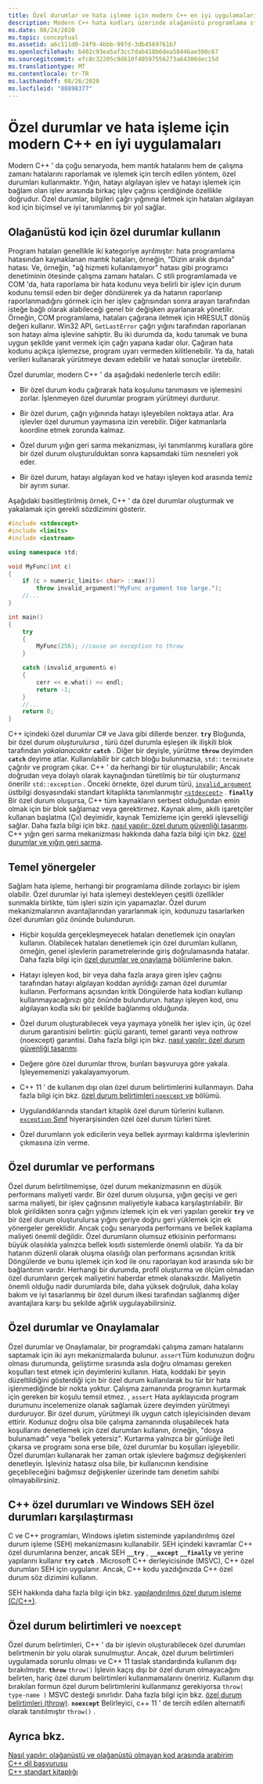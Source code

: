 ```yaml
---
title: Özel durumlar ve hata işleme için modern C++ en iyi uygulamaları
description: Modern C++ hata kodları üzerinde olağanüstü programlama stillerini nasıl destekler.
ms.date: 08/24/2020
ms.topic: conceptual
ms.assetid: a6c111d0-24f9-4bbb-997d-3db4569761b7
ms.openlocfilehash: b402c93ea5af3cc7dab418b6dea58446ae300c67
ms.sourcegitcommit: efc8c32205c9d610f40597556273a64306dec15d
ms.translationtype: MT
ms.contentlocale: tr-TR
ms.lasthandoff: 08/26/2020
ms.locfileid: "88898377"
---
```

# <a name="modern-c-best-practices-for-exceptions-and-error-handling"></a>Özel durumlar ve hata işleme için modern C++ en iyi uygulamaları

Modern C++ ' da çoğu senaryoda, hem mantık hatalarını hem de çalışma zamanı hatalarını raporlamak ve işlemek için tercih edilen yöntem, özel durumları kullanmaktır. Yığın, hatayı algılayan işlev ve hatayı işlemek için bağlam olan işlev arasında birkaç işlev çağrısı içerdiğinde özellikle doğrudur. Özel durumlar, bilgileri çağrı yığınına iletmek için hataları algılayan kod için biçimsel ve iyi tanımlanmış bir yol sağlar.

## <a name="use-exceptions-for-exceptional-code"></a>Olağanüstü kod için özel durumlar kullanın

Program hataları genellikle iki kategoriye ayrılmıştır: hata programlama hatasından kaynaklanan mantık hataları, örneğin, "Dizin aralık dışında" hatası. Ve, örneğin, "ağ hizmeti kullanılamıyor" hatası gibi programcı denetiminin ötesinde çalışma zamanı hataları. C stili programlamada ve COM 'da, hata raporlama bir hata kodunu veya belirli bir işlev için durum kodunu temsil eden bir değer döndürerek ya da hatanın raporlanıp raporlanmadığını görmek için her işlev çağrısından sonra arayan tarafından isteğe bağlı olarak alabileceği genel bir değişken ayarlanarak yönetilir. Örneğin, COM programlama, hataları çağırana iletmek için HRESULT dönüş değeri kullanır. Win32 API, `GetLastError` çağrı yığını tarafından raporlanan son hatayı alma işlevine sahiptir. Bu iki durumda da, kodu tanımak ve buna uygun şekilde yanıt vermek için çağrı yapana kadar olur. Çağıran hata kodunu açıkça işlemezse, program uyarı vermeden kilitlenebilir. Ya da, hatalı verileri kullanarak yürütmeye devam edebilir ve hatalı sonuçlar üretebilir.

Özel durumlar, modern C++ ' da aşağıdaki nedenlerle tercih edilir:

- Bir özel durum kodu çağırarak hata koşulunu tanımasını ve işlemesini zorlar. İşlenmeyen özel durumlar program yürütmeyi durdurur.

- Bir özel durum, çağrı yığınında hatayı işleyebilen noktaya atlar. Ara işlevler özel durumun yaymasına izin verebilir. Diğer katmanlarla koordine etmek zorunda kalmaz.

- Özel durum yığın geri sarma mekanizması, iyi tanımlanmış kurallara göre bir özel durum oluşturulduktan sonra kapsamdaki tüm nesneleri yok eder.

- Bir özel durum, hatayı algılayan kod ve hatayı işleyen kod arasında temiz bir ayrım sunar.

Aşağıdaki basitleştirilmiş örnek, C++ ' da özel durumlar oluşturmak ve yakalamak için gerekli sözdizimini gösterir.

```cpp
#include <stdexcept>
#include <limits>
#include <iostream>

using namespace std;

void MyFunc(int c)
{
    if (c > numeric_limits< char> ::max())
        throw invalid_argument("MyFunc argument too large.");
    //...
}

int main()
{
    try
    {
        MyFunc(256); //cause an exception to throw
    }

    catch (invalid_argument& e)
    {
        cerr << e.what() << endl;
        return -1;
    }
    //...
    return 0;
}
```

C++ içindeki özel durumlar C# ve Java gibi dillerde benzer. **`try`** Bloğunda, bir özel durum *oluşturulursa* , türü özel durumla eşleşen ilk ilişkili blok tarafından *yakalanacaktır* **`catch`** . Diğer bir deyişle, yürütme **`throw`** deyimden **`catch`** deyime atlar. Kullanılabilir bir catch bloğu bulunmazsa, `std::terminate` çağrılır ve program çıkar. C++ ' da herhangi bir tür oluşturulabilir; Ancak doğrudan veya dolaylı olarak kaynağından türetilmiş bir tür oluşturmanız önerilir `std::exception` . Önceki örnekte, özel durum türü, [`invalid_argument`](../standard-library/invalid-argument-class.md) üstbilgi dosyasındaki standart kitaplıkta tanımlanmıştır [`<stdexcept>`](../standard-library/stdexcept.md) . **`finally`** Bir özel durum oluşursa, C++ tüm kaynakların serbest olduğundan emin olmak için bir blok sağlamaz veya gerektirmez. Kaynak alımı, akıllı işaretçiler kullanan başlatma (Çıı) deyimidir, kaynak Temizleme için gerekli işlevselliği sağlar. Daha fazla bilgi için bkz. [nasıl yapılır: özel durum güvenliği tasarımı](how-to-design-for-exception-safety.md). C++ yığın geri sarma mekanizması hakkında daha fazla bilgi için bkz. [özel durumlar ve yığın geri sarma](exceptions-and-stack-unwinding-in-cpp.md).

## <a name="basic-guidelines"></a>Temel yönergeler

Sağlam hata işleme, herhangi bir programlama dilinde zorlayıcı bir işlem olabilir. Özel durumlar iyi hata işlemeyi destekleyen çeşitli özellikler sunmakla birlikte, tüm işleri sizin için yapamazlar. Özel durum mekanizmalarının avantajlarından yararlanmak için, kodunuzu tasarlarken özel durumları göz önünde bulundurun.

- Hiçbir koşulda gerçekleşmeyecek hataları denetlemek için onayları kullanın. Olabilecek hataları denetlemek için özel durumları kullanın, örneğin, genel işlevlerin parametrelerinde giriş doğrulamasında hatalar. Daha fazla bilgi için [özel durumlar ve onaylama](#exceptions_versus_assertions) bölümlerine bakın.

- Hatayı işleyen kod, bir veya daha fazla araya giren işlev çağrısı tarafından hatayı algılayan koddan ayrıldığı zaman özel durumlar kullanın. Performans açısından kritik Döngülerde hata kodları kullanıp kullanmayacağınızı göz önünde bulundurun. hatayı işleyen kod, onu algılayan kodla sıkı bir şekilde bağlanmış olduğunda.

- Özel durum oluşturabilecek veya yaymaya yönelik her işlev için, üç özel durum garantisini belirtin: güçlü garanti, temel garanti veya nothrow (noexcept) garantisi. Daha fazla bilgi için bkz. [nasıl yapılır: özel durum güvenliği tasarımı](how-to-design-for-exception-safety.md).

- Değere göre özel durumlar throw, bunları başvuruya göre yakala. İşleyememenizi yakalayamıyorum.

- C++ 11 ' de kullanım dışı olan özel durum belirtimlerini kullanmayın. Daha fazla bilgi için bkz. [özel durum belirtimleri `noexcept` ve](#exception_specifications_and_noexcept) bölümü.

- Uygulandıklarında standart kitaplık özel durum türlerini kullanın. [ `exception` Sınıf](../standard-library/exception-class.md) hiyerarşisinden özel özel durum türleri türet.

- Özel durumların yok edicilerin veya bellek ayırmayı kaldırma işlevlerinin çıkmasına izin verme.

## <a name="exceptions-and-performance"></a>Özel durumlar ve performans

Özel durum belirtilmemişse, özel durum mekanizmasının en düşük performans maliyeti vardır. Bir özel durum oluşursa, yığın geçişi ve geri sarma maliyeti, bir işlev çağrısının maliyetiyle kabaca karşılaştırılabilir. Bir blok girildikten sonra çağrı yığınını izlemek için ek veri yapıları gerekir **`try`** ve bir özel durum oluşturulursa yığını geriye doğru geri yüklemek için ek yönergeler gereklidir. Ancak çoğu senaryoda performans ve bellek kaplama maliyeti önemli değildir. Özel durumların olumsuz etkisinin performansı büyük olasılıkla yalnızca bellek kısıtlı sistemlerde önemli olabilir. Ya da bir hatanın düzenli olarak oluşma olasılığı olan performans açısından kritik Döngülerde ve bunu işlemek için kod ile onu raporlayan kod arasında sıkı bir bağlantının vardır. Herhangi bir durumda, profil oluşturma ve ölçüm olmadan özel durumların gerçek maliyetini haberdar etmek olanaksızdır. Maliyetin önemli olduğu nadir durumlarda bile, daha yüksek doğruluk, daha kolay bakım ve iyi tasarlanmış bir özel durum ilkesi tarafından sağlanmış diğer avantajlara karşı bu şekilde ağırlık uygulayabilirsiniz.

## <a name="exceptions-versus-assertions"></a><a name="exceptions_versus_assertions"></a> Özel durumlar ve Onaylamalar

Özel durumlar ve Onaylamalar, bir programdaki çalışma zamanı hatalarını saptamak için iki ayrı mekanizmalarda bulunur. `assert`Tüm kodunuzun doğru olması durumunda, geliştirme sırasında asla doğru olmaması gereken koşulları test etmek için deyimlerini kullanın. Hata, koddaki bir şeyin düzeltildiğini gösterdiği için bir özel durum kullanılarak bu tür bir hata işlenmediğinde bir nokta yoktur. Çalışma zamanında programın kurtarmak için gereken bir koşulu temsil etmez. , `assert` Hata ayıklayıcıda program durumunu incelemenize olanak sağlamak üzere deyimden yürütmeyi durduruyor. Bir özel durum, yürütmeyi ilk uygun catch işleyicisinden devam ettirir. Kodunuz doğru olsa bile çalışma zamanında oluşabilecek hata koşullarını denetlemek için özel durumları kullanın, örneğin, "dosya bulunamadı" veya "bellek yetersiz". Kurtarma yalnızca bir günlüğe ileti çıkarsa ve programı sona erse bile, özel durumlar bu koşulları işleyebilir. Özel durumları kullanarak her zaman ortak işlevlere bağımsız değişkenleri denetleyin. İşleviniz hatasız olsa bile, bir kullanıcının kendisine geçebileceğini bağımsız değişkenler üzerinde tam denetim sahibi olmayabilirsiniz.

## <a name="c-exceptions-versus-windows-seh-exceptions"></a>C++ özel durumları ve Windows SEH özel durumları karşılaştırması

C ve C++ programları, Windows işletim sisteminde yapılandırılmış özel durum işleme (SEH) mekanizmasını kullanabilir. SEH içindeki kavramlar C++ özel durumlarına benzer, ancak SEH **`__try`** , **`__except`** **`__finally`** ve yerine yapılarını kullanır **`try`** **`catch`** . Microsoft C++ derleyicisinde (MSVC), C++ özel durumları SEH için uygulanır. Ancak, C++ kodu yazdığınızda C++ özel durum söz dizimini kullanın.

SEH hakkında daha fazla bilgi için bkz. [yapılandırılmış özel durum işleme (C/C++)](structured-exception-handling-c-cpp.md).

## <a name="exception-specifications-and-noexcept"></a><a name="exception_specifications_and_noexcept"></a> Özel durum belirtimleri ve `noexcept`

Özel durum belirtimleri, C++ ' da bir işlevin oluşturabilecek özel durumları belirtmenin bir yolu olarak sunulmuştur. Ancak, özel durum belirtimleri uygulamada sorunlu olması ve C++ 11 taslak standardında kullanım dışı bırakılmıştır. **`throw`** `throw()` İşlevin kaçış dışı bir özel durum olmayacağını belirten, hariç özel durum belirtimleri kullanmamalarını öneririz. Kullanım dışı bırakılan formun özel durum belirtimlerini kullanmanız gerekiyorsa `throw( type-name )` MSVC desteği sınırlıdır. Daha fazla bilgi için bkz. [özel durum belirtimleri (throw)](exception-specifications-throw-cpp.md). **`noexcept`** Belirleyici, c++ 11 ' de tercih edilen alternatifi olarak tanıtılmıştır `throw()` .

## <a name="see-also"></a>Ayrıca bkz.

[Nasıl yapılır: olağanüstü ve olağanüstü olmayan kod arasında arabirim](../cpp/how-to-interface-between-exceptional-and-non-exceptional-code.md)<br/>
[C++ dil başvurusu](../cpp/cpp-language-reference.md)<br/>
[C++ standart kitaplığı](../standard-library/cpp-standard-library-reference.md)
